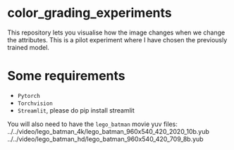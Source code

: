 # color_grading_experiments

This repository lets you visualise how the image changes when we change the attributes. This is a pilot experiment where I have chosen the previously trained model.

# Some requirements

* `Pytorch` 
* `Torchvision` 
* `Streamlit`, please do pip install streamlit

You will also need to have the `lego_batman` movie yuv files:
../../video/lego_batman_4k/lego_batman_960x540_420_2020_10b.yub
../../video/lego_batman_hd/lego_batman_960x540_420_709_8b.yub
